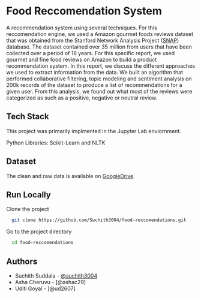 
# Food Reccomendation System

A recommendation system using several techniques. For this reccomendation engine, we used a Amazon gourmet foods reviews dataset that was obtained from the Stanford Network Analysis Project ([SNAP](http://snap.stanford.edu/data)) database. The dataset contained over 35 million from users that have been collected over a period of 18 years. For this specific report, we used gourmet and fine food reviews on Amazon to build a product recommendation system. In this report, we discuss the different approaches we used to extract information from the data. We built an algorithm that performed collaborative filtering, topic modeling and sentiment analysis on 200k records of the dataset to produce a list of recommendations for a given user. From this analysis, we found out what most of the reviews were categorized as such as a positive, negative or neutral review.
## Tech Stack

This project was primarily implmented in the Jupyter Lab enviornment. 

Python Libraries: Scikit-Learn and NLTK

## Dataset

The clean and raw data is available on [GoogleDrive](https://drive.google.com/uc?export=view&id=1KNcdCzkaKKCf_Wz-InUVJq34mjVQAuL1).

## Run Locally

Clone the project

```bash
  git clone https://github.com/Suchith3004/food-reccomendations.git
```

Go to the project directory

```bash
  cd food-reccomendations
```
## Authors

- Suchith Suddala - [@suchith3004](https://www.github.com/suchith3004)
- Asha Cheruvu - [@ashac29]
- Uditi Goyal - [@ud2607]